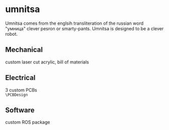 # umnitsa

Umnitsa comes from the englsih transliteration of the russian word "умница" clever pesron or smarty-pants.
Umnitsa is designed to be a clever robot.

## Mechanical
custom laser cut acrylic, bill of materials

## Electrical
3 custom PCBs  
`\PCBDesign`

## Software
custom ROS package

